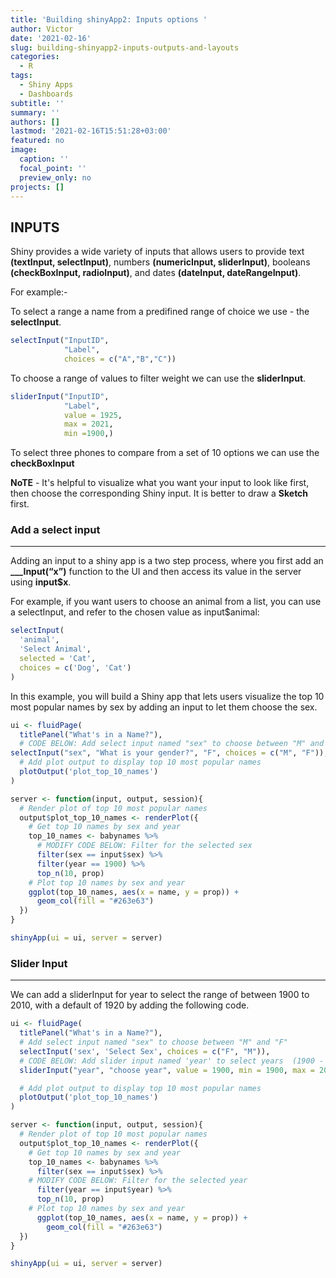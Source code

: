 ```yaml
---
title: 'Building shinyApp2: Inputs options '
author: Victor
date: '2021-02-16'
slug: building-shinyapp2-inputs-outputs-and-layouts
categories:
  - R
tags:
  - Shiny Apps
  - Dashboards
subtitle: ''
summary: ''
authors: []
lastmod: '2021-02-16T15:51:28+03:00'
featured: no
image:
  caption: ''
  focal_point: ''
  preview_only: no
projects: []
---
```


## INPUTS

Shiny provides a wide variety of inputs that allows users to provide text **(textInput, selectInput)**, numbers **(numericInput, sliderInput)**, booleans **(checkBoxInput, radioInput)**, and dates **(dateInput, dateRangeInput)**.

For example:-

To select a range a name from a predifined range of choice we use - the **selectInput**. 


```r
selectInput("InputID",
            "Label",
            choices = c("A","B","C"))
```


To choose a range of values to filter weight we can use the **sliderInput**.


```r
sliderInput("InputID",
            "Label",
            value = 1925,
            max = 2021,
            min =1900,)
```

To select three phones to compare from a set of 10 options we can use the **checkBoxInput** 

**NoTE** - It's helpful to visualize what you want your input to look like first, then choose the corresponding Shiny input. It is better to draw a **Sketch** first.

### Add a select input
---------------------------------------

Adding an input to a shiny app is a two step process, where you first add an **___Input(“x”)** function to the UI and then access its value in the server using **input$x**.

For example, if you want users to choose an animal from a list, you can use a selectInput, and refer to the chosen value as input$animal:


```r
selectInput(
  'animal', 
  'Select Animal', 
  selected = 'Cat', 
  choices = c('Dog', 'Cat')
)
```

In this example, you will build a Shiny app that lets users visualize the top 10 most popular names by sex by adding an input to let them choose the sex.


```r
ui <- fluidPage(
  titlePanel("What's in a Name?"),
  # CODE BELOW: Add select input named "sex" to choose between "M" and "F"
selectInput("sex", "What is your gender?", "F", choices = c("M", "F")),
  # Add plot output to display top 10 most popular names
  plotOutput('plot_top_10_names')
)

server <- function(input, output, session){
  # Render plot of top 10 most popular names
  output$plot_top_10_names <- renderPlot({
    # Get top 10 names by sex and year
    top_10_names <- babynames %>% 
      # MODIFY CODE BELOW: Filter for the selected sex
      filter(sex == input$sex) %>% 
      filter(year == 1900) %>% 
      top_n(10, prop)
    # Plot top 10 names by sex and year
    ggplot(top_10_names, aes(x = name, y = prop)) +
      geom_col(fill = "#263e63")
  })
}

shinyApp(ui = ui, server = server)
```

### Slider Input
-------------------------------------

We can add a sliderInput for year to select the range of between 1900 to 2010, with a default of 1920 by adding the following code.


```r
ui <- fluidPage(
  titlePanel("What's in a Name?"),
  # Add select input named "sex" to choose between "M" and "F"
  selectInput('sex', 'Select Sex', choices = c("F", "M")),
  # CODE BELOW: Add slider input named 'year' to select years  (1900 - 2010)
  sliderInput("year", "choose year", value = 1900, min = 1900, max = 2010),

  # Add plot output to display top 10 most popular names
  plotOutput('plot_top_10_names')
)

server <- function(input, output, session){
  # Render plot of top 10 most popular names
  output$plot_top_10_names <- renderPlot({
    # Get top 10 names by sex and year
    top_10_names <- babynames %>% 
      filter(sex == input$sex) %>% 
    # MODIFY CODE BELOW: Filter for the selected year
      filter(year == input$year) %>% 
      top_n(10, prop)
    # Plot top 10 names by sex and year
      ggplot(top_10_names, aes(x = name, y = prop)) +
        geom_col(fill = "#263e63")
  })
}

shinyApp(ui = ui, server = server)
```

